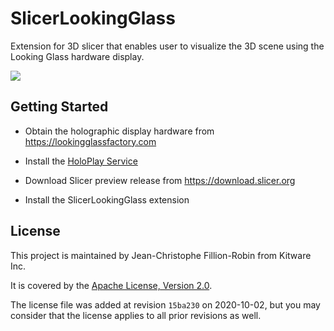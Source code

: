 # SlicerLookingGlass

Extension for 3D slicer that enables user to visualize the 3D scene using the Looking Glass hardware display.

![](https://github.com/KitwareMedical/SlicerLookingGlass/releases/download/docs-resources/2020.09.24_SlicerLookingGlass_WhiteMatterAnalysis.png)

## Getting Started

* Obtain the holographic display hardware from https://lookingglassfactory.com

* Install the [HoloPlay Service](https://lookingglassfactory.com/software/holoplay-service)

* Download Slicer preview release from https://download.slicer.org

* Install the SlicerLookingGlass extension


## License

This project is maintained by Jean-Christophe Fillion-Robin from Kitware Inc.

It is covered by the [Apache License, Version 2.0](http://www.apache.org/licenses/LICENSE-2.0>).

The license file was added at revision `15ba230` on 2020-10-02, but you may consider that the license applies to all prior revisions as well.
